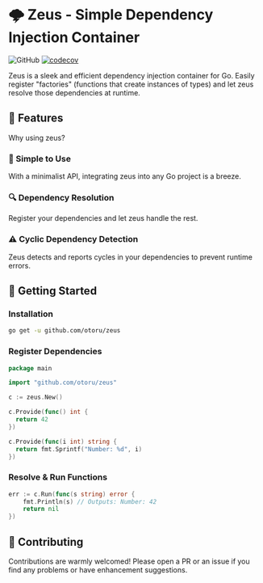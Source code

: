 # 🌩 Zeus - Simple Dependency Injection Container

![GitHub](https://img.shields.io/github/license/otoru/zeus)
[![codecov](https://codecov.io/gh/Otoru/zeus/graph/badge.svg?token=Yfkyp5NZsY)](https://codecov.io/gh/Otoru/zeus)

Zeus is a sleek and efficient dependency injection container for Go. Easily register "factories" (functions that create instances of types) and let zeus resolve those dependencies at runtime.

## 🌟 Features

Why using zeus?

### 🚀 Simple to Use

With a minimalist API, integrating zeus into any Go project is a breeze.

### 🔍 Dependency Resolution

Register your dependencies and let zeus handle the rest.

### ⚠️ Cyclic Dependency Detection

Zeus detects and reports cycles in your dependencies to prevent runtime errors.

## 🚀 Getting Started

### Installation

```bash
go get -u github.com/otoru/zeus
```

### Register Dependencies

```go
package main

import "github.com/otoru/zeus"

c := zeus.New()

c.Provide(func() int {
  return 42
})

c.Provide(func(i int) string {
  return fmt.Sprintf("Number: %d", i) 
})
```

### Resolve & Run Functions

```go
err := c.Run(func(s string) error {
    fmt.Println(s) // Outputs: Number: 42
    return nil
})
```

## 🤝 Contributing

Contributions are warmly welcomed! Please open a PR or an issue if you find any problems or have enhancement suggestions.
